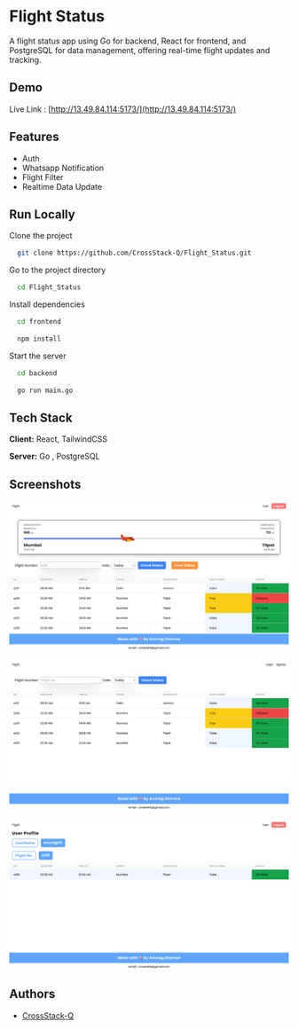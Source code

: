 # Flight Status

A flight status app using Go for backend, React for frontend, and PostgreSQL for data management, offering real-time flight updates and tracking.


## Demo

Live Link : [http://13.49.84.114:5173/](http://13.49.84.114:5173/)


## Features

- Auth
- Whatsapp Notification
- Flight Filter
- Realtime Data Update


## Run Locally

Clone the project

```bash
  git clone https://github.com/CrossStack-Q/Flight_Status.git
```

Go to the project directory

```bash
  cd Flight_Status
```

Install dependencies

```bash
  cd frontend
```
```bash
  npm install
```

Start the server

```bash
  cd backend
```

```bash
  go run main.go
```


## Tech Stack

**Client:** React, TailwindCSS

**Server:** Go , PostgreSQL


## Screenshots

![P1](https://raw.githubusercontent.com/parasharanurag234/tempo/main/P1.png)

![P2](https://raw.githubusercontent.com/parasharanurag234/tempo/main/P2.png)

![P3](https://raw.githubusercontent.com/parasharanurag234/tempo/main/P3.png)


## Authors

- [CrossStack-Q](https://github.com/CrossStack-Q)

